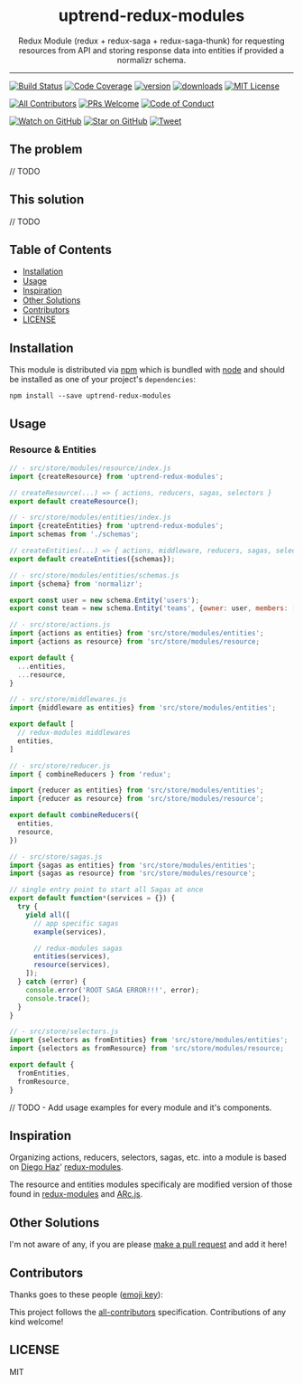 <div align="center">
<h1>uptrend-redux-modules</h1>

<p>Redux Module (redux + redux-saga + redux-saga-thunk) for requesting resources from API and storing response data into entities if provided a normalizr schema.</p>
</div>

<hr />

[![Build Status][build-badge]][build]
[![Code Coverage][coverage-badge]][coverage]
[![version][version-badge]][package]
[![downloads][downloads-badge]][npmtrends]
[![MIT License][license-badge]][license]

[![All Contributors](https://img.shields.io/badge/all_contributors-0-orange.svg?style=flat-square)](#contributors)
[![PRs Welcome][prs-badge]][prs]
[![Code of Conduct][coc-badge]][coc]

[![Watch on GitHub][github-watch-badge]][github-watch]
[![Star on GitHub][github-star-badge]][github-star]
[![Tweet][twitter-badge]][twitter]

## The problem

// TODO

## This solution

// TODO

## Table of Contents

<!-- START doctoc generated TOC please keep comment here to allow auto update -->

<!-- DON'T EDIT THIS SECTION, INSTEAD RE-RUN doctoc TO UPDATE -->

* [Installation](#installation)
* [Usage](#usage)
* [Inspiration](#inspiration)
* [Other Solutions](#other-solutions)
* [Contributors](#contributors)
* [LICENSE](#license)

<!-- END doctoc generated TOC please keep comment here to allow auto update -->

## Installation

This module is distributed via [npm][npm] which is bundled with [node][node] and
should be installed as one of your project's `dependencies`:

```
npm install --save uptrend-redux-modules
```

## Usage

### Resource & Entities

```js
// - src/store/modules/resource/index.js
import {createResource} from 'uptrend-redux-modules';

// createResource(...) => { actions, reducers, sagas, selectors }
export default createResource();
```

```js
// - src/store/modules/entities/index.js
import {createEntities} from 'uptrend-redux-modules';
import schemas from './schemas';

// createEntities(...) => { actions, middleware, reducers, sagas, selectors }
export default createEntities({schemas});
```

```js
// - src/store/modules/entities/schemas.js
import {schema} from 'normalizr';

export const user = new schema.Entity('users');
export const team = new schema.Entity('teams', {owner: user, members: [user]});
```

```js
// - src/store/actions.js
import {actions as entities} from 'src/store/modules/entities';
import {actions as resource} from 'src/store/modules/resource;

export default {
  ...entities,
  ...resource,
}
```

```js
// - src/store/middlewares.js
import {middleware as entities} from 'src/store/modules/entities';

export default [
  // redux-modules middlewares
  entities,
]
```

```js
// - src/store/reducer.js
import { combineReducers } from 'redux';

import {reducer as entities} from 'src/store/modules/entities';
import {reducer as resource} from 'src/store/modules/resource';

export default combineReducers({
  entities,
  resource,
})
```

```js
// - src/store/sagas.js
import {sagas as entities} from 'src/store/modules/entities';
import {sagas as resource} from 'src/store/modules/resource';

// single entry point to start all Sagas at once
export default function*(services = {}) {
  try {
    yield all([
      // app specific sagas
      example(services),

      // redux-modules sagas
      entities(services),
      resource(services),
    ]);
  } catch (error) {
    console.error('ROOT SAGA ERROR!!!', error);
    console.trace();
  }
}
```

```js
// - src/store/selectors.js
import {selectors as fromEntities} from 'src/store/modules/entities';
import {selectors as fromResource} from 'src/store/modules/resource;

export default {
  fromEntities,
  fromResource,
}
```

// TODO - Add usage examples for every module and it's components.

## Inspiration

Organizing actions, reducers, selectors, sagas, etc. into a module is based on
[Diego Haz](https://twitter.com/diegohaz)' [redux-modules][redux-modules].

The resource and entities modules specificaly are modified version of those
found in [redux-modules][redux-modules] and [ARc.js][arc-redux-modules].

## Other Solutions

I'm not aware of any, if you are please [make a pull request][prs] and add it
here!

## Contributors

<!-- ALL-CONTRIBUTORS-LIST:START - Do not remove or modify this section -->

<!-- prettier-ignore -->
<!-- ALL-CONTRIBUTORS-LIST:END -->

Thanks goes to these people ([emoji key][emojis]):

<!-- ALL-CONTRIBUTORS-LIST:START - Do not remove or modify this section -->

<!-- prettier-ignore -->
<!-- ALL-CONTRIBUTORS-LIST:END -->

This project follows the [all-contributors][all-contributors] specification.
Contributions of any kind welcome!

## LICENSE

MIT

[npm]: https://www.npmjs.com/
[node]: https://nodejs.org
[build-badge]: https://img.shields.io/travis/uptrend-tech/uptrend-redux-modules.svg?style=flat-square
[build]: https://travis-ci.org/uptrend-tech/uptrend-redux-modules
[coverage-badge]: https://img.shields.io/codecov/c/github/uptrend-tech/uptrend-redux-modules.svg?style=flat-square
[coverage]: https://codecov.io/github/uptrend-tech/uptrend-redux-modules
[version-badge]: https://img.shields.io/npm/v/uptrend-redux-modules.svg?style=flat-square
[package]: https://www.npmjs.com/package/uptrend-redux-modules
[downloads-badge]: https://img.shields.io/npm/dm/uptrend-redux-modules.svg?style=flat-square
[npmtrends]: http://www.npmtrends.com/uptrend-redux-modules
[license-badge]: https://img.shields.io/npm/l/uptrend-redux-modules.svg?style=flat-square
[license]: https://github.com/uptrend-tech/uptrend-redux-modules/blob/master/LICENSE
[prs-badge]: https://img.shields.io/badge/PRs-welcome-brightgreen.svg?style=flat-square
[prs]: http://makeapullrequest.com
[donate-badge]: https://img.shields.io/badge/$-support-green.svg?style=flat-square
[coc-badge]: https://img.shields.io/badge/code%20of-conduct-ff69b4.svg?style=flat-square
[coc]: https://github.com/uptrend-tech/uptrend-redux-modules/blob/master/other/CODE_OF_CONDUCT.md
[github-watch-badge]: https://img.shields.io/github/watchers/uptrend-tech/uptrend-redux-modules.svg?style=social
[github-watch]: https://github.com/uptrend-tech/uptrend-redux-modules/watchers
[github-star-badge]: https://img.shields.io/github/stars/uptrend-tech/uptrend-redux-modules.svg?style=social
[github-star]: https://github.com/uptrend-tech/uptrend-redux-modules/stargazers
[twitter]: https://twitter.com/intent/tweet?text=Check%20out%20uptrend-redux-modules%20by%20%40uptrend-tech%20https%3A%2F%2Fgithub.com%2Fuptrend-tech%2Fuptrend-redux-modules%20%F0%9F%91%8D
[twitter-badge]: https://img.shields.io/twitter/url/https/github.com/uptrend-tech/uptrend-redux-modules.svg?style=social
[emojis]: https://github.com/uptrend-tech/all-contributors#emoji-key
[all-contributors]: https://github.com/uptrend-tech/all-contributors
[arc-redux-modules]: https://github.com/diegohaz/arc/wiki/Redux-modules
[redux-modules]: https://github.com/diegohaz/redux-modules
